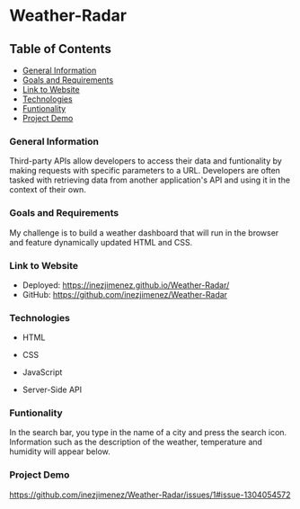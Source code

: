 # Weather-Radar

## Table of Contents

* [General Information](#General-Information)
* [Goals and Requirements](#Goals-andRequirements)
* [Link to Website](#Link-to-Website)
* [Technologies](#Technologies)
* [Funtionality](#Funtionality)
* [Project Demo](#Project-Demo)

### General Information

Third-party APIs allow developers to access their data and funtionality by making requests with specific parameters to a URL. Developers are often tasked with retrieving data from another application's API and using it in the context of their own.

### Goals and Requirements

My challenge is to build a weather dashboard that will run in the browser and feature dynamically updated HTML and CSS.

### Link to Website

* Deployed: https://inezjimenez.github.io/Weather-Radar/
* GitHub: https://github.com/inezjimenez/Weather-Radar

### Technologies

* HTML

* CSS

* JavaScript

* Server-Side API

### Funtionality

In the search bar, you type in the name of a city and press the search icon. Information such as the description of the weather, temperature and humidity will appear below.

### Project Demo
https://github.com/inezjimenez/Weather-Radar/issues/1#issue-1304054572
